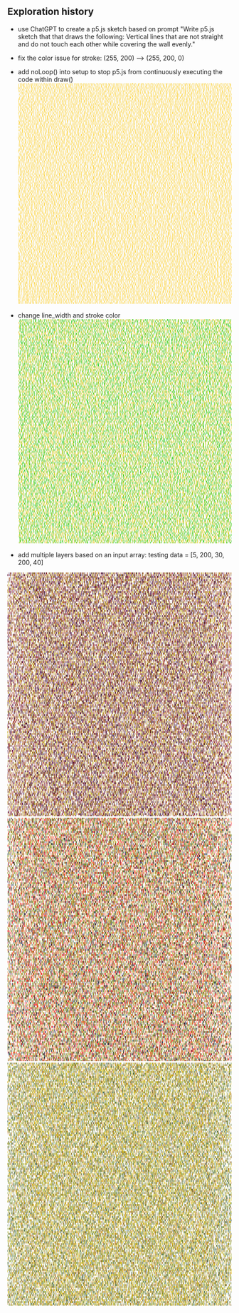 ## Exploration history
- use ChatGPT to create a p5.js sketch based on prompt "Write p5.js sketch that that draws the following: Vertical lines that are not straight and do not touch each other while covering the wall evenly."
- fix the color issue for stroke: (255, 200) --> (255, 200, 0)
- add noLoop() into setup to stop p5.js from continuously executing the code within draw()
![img1](https://github.com/janetyc/dc-workingwithai/blob/main/images/Cursor_and_p5_js_Web_Editor___DCB150_Digital_Craftsmanship_-_work_with_AI.png)

- change line_width and stroke color
![img2](https://github.com/janetyc/dc-workingwithai/blob/main/images/img2.png)

- add multiple layers based on an input array: testing data = [5, 200, 30, 200, 40]
<img src="https://github.com/janetyc/dc-workingwithai/blob/main/images/img3-1.png" alt="image 3-1"/>
<img src="https://github.com/janetyc/dc-workingwithai/blob/main/images/img3-2.png" alt="image 3-2"/>
<img src="https://github.com/janetyc/dc-workingwithai/blob/main/images/img3-3.png" alt="image 3-3"/>
